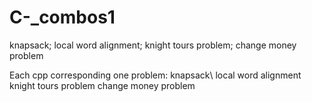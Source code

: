 # C-_combos1
knapsack; local word alignment; knight tours problem; change money problem

Each cpp corresponding one problem:
    knapsack\\
    local word alignment
    knight tours problem
    change money problem
